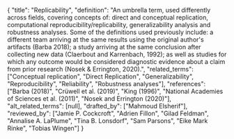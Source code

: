 {
    "title": "Replicability",
    "definition": "An umbrella term, used differently across fields, covering concepts of: direct and conceptual replication, computational reproducibility/replicability, generalizability analysis and robustness analyses. Some of the definitions used previously include: a different team arriving at the same results using the original author's artifacts (Barba 2018); a study arriving at the same conclusion after collecting new data (Claerbout and Karrenbach, 1992); as well as studies for which any outcome would be considered diagnostic evidence about a claim from prior research (Nosek & Errington, 2020).",
    "related_terms": ["Conceptual replication", "Direct Replication", "Generalizability", "Reproducibility", "Reliability", "Robustness analyses"],
    "references": ["Barba (2018)", "Crüwell et al. (2019)", "King (1996)", "National Academies of Sciences et al. (2011)", "Nosek and Errington (2020)"],
    "alt_related_terms": [null],
    "drafted_by": ["Mahmoud Elsherif"],
    "reviewed_by": ["Jamie P. Cockcroft", "Adrien Fillon", "Gilad Feldman", "Annalise A. LaPlume", "Tina B. Lonsdorf", "Sam Parsons", "Eike Mark Rinke", "Tobias Wingen"]
  }
